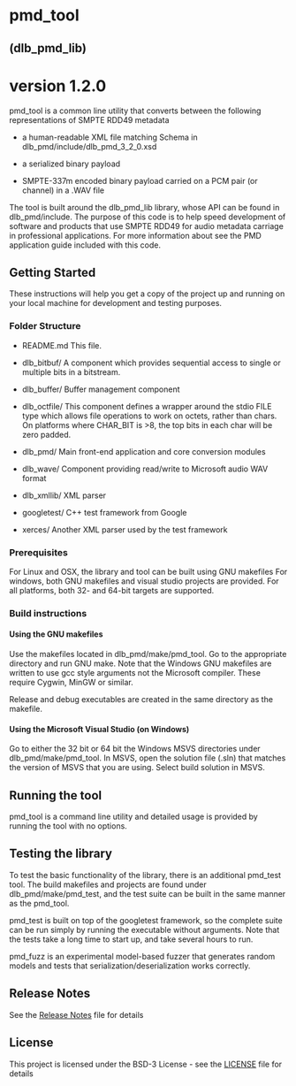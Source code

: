 # pmd_tool
## (dlb_pmd_lib)
# version 1.2.0

pmd_tool is a common line utility that converts between
the following representations of SMPTE RDD49 metadata

 - a human-readable XML file matching Schema in
   dlb_pmd/include/dlb_pmd_3_2_0.xsd

 - a serialized binary payload

 - SMPTE-337m encoded binary payload carried on a PCM pair (or
   channel) in a .WAV file

The tool is built around the dlb_pmd_lib library, whose API can be
found in dlb_pmd/include. The purpose of this code is to help speed
development of software and products that use SMPTE RDD49 for audio
metadata carriage in professional applications. For more information
about see the PMD application guide included with this code.

## Getting Started

These instructions will help you get a copy of the project up and
running on your local machine for development and testing purposes.

### Folder Structure

- README.md         This file.

- dlb_bitbuf/       A component which provides sequential access
                    to single or multiple bits in a bitstream.

- dlb_buffer/       Buffer management component

- dlb_octfile/      This component defines a wrapper around the
                    stdio FILE type which allows file operations
                    to work on octets, rather than chars.
                    On platforms where CHAR_BIT is >8, the top
                    bits in each char will be zero padded.

- dlb_pmd/          Main front-end application and core conversion
                    modules

- dlb_wave/         Component providing read/write to Microsoft
                    audio WAV format

- dlb_xmllib/       XML parser

- googletest/       C++ test framework from Google

- xerces/    	    Another XML parser used by the test framework


### Prerequisites

For Linux and OSX, the library and tool can be built using GNU
makefiles For windows, both GNU makefiles and visual studio projects
are provided. For all platforms, both 32- and 64-bit targets are
supported.

### Build instructions

#### Using the GNU makefiles

Use the makefiles located in dlb_pmd/make/pmd_tool. Go to the
appropriate directory and run GNU make. Note that the Windows GNU
makefiles are written to use gcc style arguments not the Microsoft
compiler. These require Cygwin, MinGW or similar.

Release and debug executables are created in the same directory as the
makefile.

#### Using the Microsoft Visual Studio (on Windows)

Go to either the 32 bit or 64 bit the Windows MSVS directories under
dlb_pmd/make/pmd_tool. In MSVS, open the solution file (.sln) that
matches the version of MSVS that you are using. Select build solution
in MSVS.

## Running the tool

pmd_tool is a command line utility and detailed usage is provided by
running the tool with no options.

## Testing the library

To test the basic functionality of the library, there is an additional
pmd_test tool. The build makefiles and projects are found under
dlb_pmd/make/pmd_test, and the test suite can be built in the same
manner as the pmd_tool.

pmd_test is built on top of the googletest framework, so the complete
suite can be run simply by running the executable without arguments.
Note that the tests take a long time to start up, and take several
hours to run.

pmd_fuzz is an experimental model-based fuzzer that generates random
models and tests that serialization/deserialization works correctly.


## Release Notes

See the [Release Notes](ReleaseNotes.md) file for details

## License

This project is licensed under the BSD-3 License - see the
[LICENSE](LICENSE) file for details

